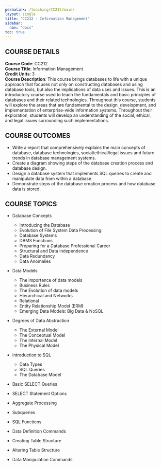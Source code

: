 ```yaml
---
permalink: /teaching/CC212/main/
layout: single
title: "CC212 - Information Management"
sidebar:
  nav: "docs"
toc: true
---
```


COURSE DETAILS
------
**Course Code**: CC212  
**Course Title**: Information Management  
**Credit Units**: 3  
**Course Description**: This course brings databases to life with a unique approach that focuses not only on constructing databases and using database tools, but also the implications of data uses and issues. This is an introductory course used to teach the fundamentals and basic principles of databases and their related technologies. Throughout this course, students will explore the areas that are fundamental to the design, development, and implementation of enterprise-wide information systems. Throughout their exploration, students will develop an understanding of the social, ethical, and legal issues surrounding such implementations.


COURSE OUTCOMES
------
- Write a report that comprehensively explains the main concepts of database, database technologies, social/ethical/legal issues and future trends in database management systems.
- Create a diagram showing steps of the database creation process and database design.
- Design a database system that implements SQL queries to create and manipulate data from within a database.
- Demonstrate steps of the database creation process and how database data is stored.

COURSE TOPICS
------
- Database Concepts
  - Introducing the Database
  - Evolution of File System Data Processing
  - Database Systems
  - DBMS Functions
  - Preparing for a Database Professional Career
  - Structural and Data Independence
  - Data Redundancy
  - Data Anomalies

- Data Models
  - The importance of data models
  - Business Rules
  - The Evolution of data models
  - Hierarchical and Networks
  - Relational
  - Entity Relationship Model (ERM)
  - Emerging Data Models: Big Data & NoSQL

- Degrees of Data Abstraction
  - The External Model
  - The Conceptual Model
  - The Internal Model
  - The Physical Model

- Introduction to SQL
  - Data Types
  - SQL Queries
  - The Database Model

- Basic SELECT Queries
- SELECT Statement Options
- Aggregate Processing
- Subqueries
- SQL Functions

- Data Definition Commands
- Creating Table Structure
- Altering Table Structure
- Data Manipulation Commands
